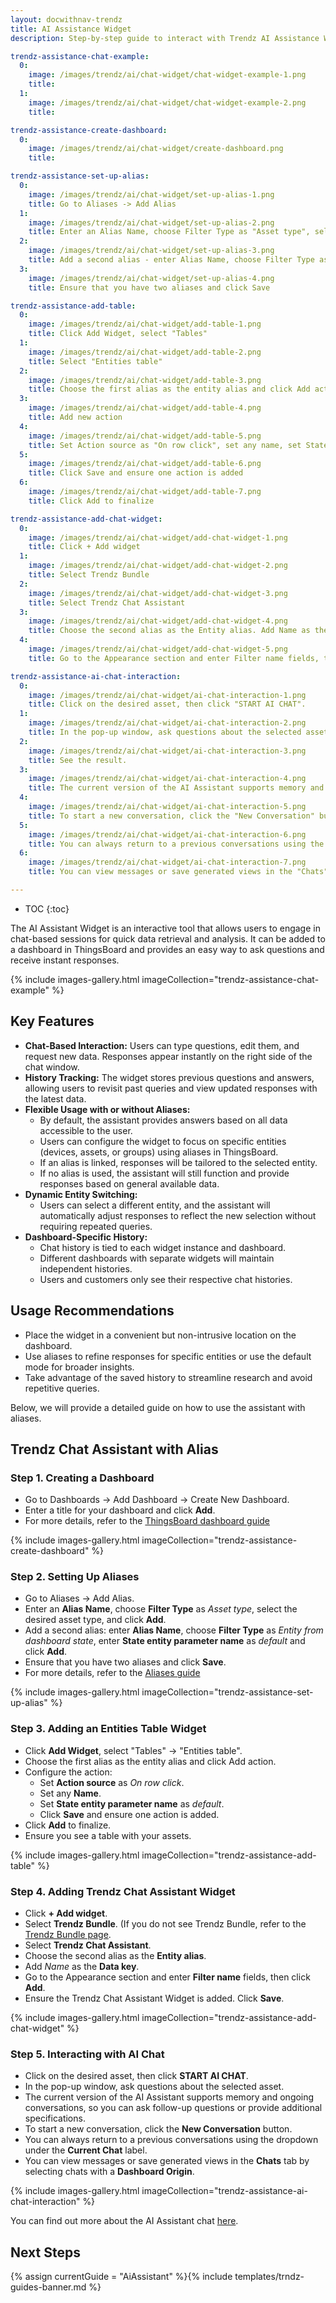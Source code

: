 ```yaml
---
layout: docwithnav-trendz
title: AI Assistance Widget
description: Step-by-step guide to interact with Trendz AI Assistance Widget.

trendz-assistance-chat-example:
  0: 
    image: /images/trendz/ai/chat-widget/chat-widget-example-1.png
    title:
  1: 
    image: /images/trendz/ai/chat-widget/chat-widget-example-2.png
    title:

trendz-assistance-create-dashboard:
  0:
    image: /images/trendz/ai/chat-widget/create-dashboard.png
    title: 

trendz-assistance-set-up-alias:
  0:
    image: /images/trendz/ai/chat-widget/set-up-alias-1.png
    title: Go to Aliases -> Add Alias
  1:
    image: /images/trendz/ai/chat-widget/set-up-alias-2.png
    title: Enter an Alias Name, choose Filter Type as "Asset type", select the desired asset type, and click Add
  2:
    image: /images/trendz/ai/chat-widget/set-up-alias-3.png
    title: Add a second alias - enter Alias Name, choose Filter Type as "Entity from dashboard state", enter State entity parameter name as "default" and click Add
  3:
    image: /images/trendz/ai/chat-widget/set-up-alias-4.png
    title: Ensure that you have two aliases and click Save

trendz-assistance-add-table:
  0:
    image: /images/trendz/ai/chat-widget/add-table-1.png
    title: Click Add Widget, select "Tables"
  1:
    image: /images/trendz/ai/chat-widget/add-table-2.png
    title: Select "Entities table"
  2:
    image: /images/trendz/ai/chat-widget/add-table-3.png
    title: Choose the first alias as the entity alias and click Add action
  3:
    image: /images/trendz/ai/chat-widget/add-table-4.png
    title: Add new action
  4:
    image: /images/trendz/ai/chat-widget/add-table-5.png
    title: Set Action source as "On row click", set any name, set State entity parameter name as "default" and click Save
  5:
    image: /images/trendz/ai/chat-widget/add-table-6.png
    title: Click Save and ensure one action is added
  6:
    image: /images/trendz/ai/chat-widget/add-table-7.png
    title: Click Add to finalize

trendz-assistance-add-chat-widget:
  0:
    image: /images/trendz/ai/chat-widget/add-chat-widget-1.png
    title: Click + Add widget
  1:
    image: /images/trendz/ai/chat-widget/add-chat-widget-2.png
    title: Select Trendz Bundle
  2:
    image: /images/trendz/ai/chat-widget/add-chat-widget-3.png
    title: Select Trendz Chat Assistant
  3:
    image: /images/trendz/ai/chat-widget/add-chat-widget-4.png
    title: Choose the second alias as the Entity alias. Add Name as the Data key.
  4:
    image: /images/trendz/ai/chat-widget/add-chat-widget-5.png
    title: Go to the Appearance section and enter Filter name fields, then click Add.

trendz-assistance-ai-chat-interaction:
  0:
    image: /images/trendz/ai/chat-widget/ai-chat-interaction-1.png
    title: Click on the desired asset, then click "START AI CHAT".
  1:
    image: /images/trendz/ai/chat-widget/ai-chat-interaction-2.png
    title: In the pop-up window, ask questions about the selected asset.
  2:
    image: /images/trendz/ai/chat-widget/ai-chat-interaction-3.png
    title: See the result.
  3:
    image: /images/trendz/ai/chat-widget/ai-chat-interaction-4.png
    title: The current version of the AI Assistant supports memory and ongoing conversations, so you can ask follow-up questions or provide additional specifications.
  4:
    image: /images/trendz/ai/chat-widget/ai-chat-interaction-5.png
    title: To start a new conversation, click the "New Conversation" button.
  5:
    image: /images/trendz/ai/chat-widget/ai-chat-interaction-6.png
    title: You can always return to a previous conversations using the dropdown under the "Current Chat" label.
  6:
    image: /images/trendz/ai/chat-widget/ai-chat-interaction-7.png
    title: You can view messages or save generated views in the "Chats" tab by selecting chats with a "Dashboard Origin".

---
```


* TOC
{:toc}

The AI Assistant Widget is an interactive tool that allows users to engage in chat-based sessions for quick data retrieval and analysis. 
It can be added to a dashboard in ThingsBoard and provides an easy way to ask questions and receive instant responses.

{% include images-gallery.html imageCollection="trendz-assistance-chat-example" %}

## Key Features

* **Chat-Based Interaction:** Users can type questions, edit them, and request new data. Responses appear instantly on the right side of the chat window.
* **History Tracking:** The widget stores previous questions and answers, allowing users to revisit past queries and view updated responses with the latest data.
* **Flexible Usage with or without Aliases:**
  * By default, the assistant provides answers based on all data accessible to the user.
  * Users can configure the widget to focus on specific entities (devices, assets, or groups) using aliases in ThingsBoard.
  * If an alias is linked, responses will be tailored to the selected entity.
  * If no alias is used, the assistant will still function and provide responses based on general available data.
* **Dynamic Entity Switching:**
  * Users can select a different entity, and the assistant will automatically adjust responses to reflect the new selection without requiring repeated queries.
* **Dashboard-Specific History:**
  * Chat history is tied to each widget instance and dashboard.
  * Different dashboards with separate widgets will maintain independent histories.
  * Users and customers only see their respective chat histories.

## Usage Recommendations
  
  * Place the widget in a convenient but non-intrusive location on the dashboard.
  * Use aliases to refine responses for specific entities or use the default mode for broader insights.
  * Take advantage of the saved history to streamline research and avoid repetitive queries.

Below, we will provide a detailed guide on how to use the assistant with aliases.

## Trendz Chat Assistant with Alias

### Step 1. Creating a Dashboard
  * Go to Dashboards -> Add Dashboard -> Create New Dashboard.
  * Enter a title for your dashboard and click **Add**.
  * For more details, refer to the [ThingsBoard dashboard guide](/docs/pe/user-guide/dashboards/)

{% include images-gallery.html imageCollection="trendz-assistance-create-dashboard" %}

### Step 2. Setting Up Aliases
  * Go to Aliases -> Add Alias.
  * Enter an **Alias Name**, choose **Filter Type** as *Asset type*, select the desired asset type, and click **Add**.
  * Add a second alias: enter **Alias Name**, choose **Filter Type** as *Entity from dashboard state*, enter **State entity parameter name** as *default* and click **Add**.
  * Ensure that you have two aliases and click **Save**.
  * For more details, refer to the [Aliases guide](/docs/pe/user-guide/ui/aliases/)

{% include images-gallery.html imageCollection="trendz-assistance-set-up-alias" %}

### Step 3. Adding an Entities Table Widget
  * Click **Add Widget**, select "Tables" → "Entities table".
  * Choose the first alias as the entity alias and click Add action.
  * Configure the action:
    * Set **Action source** as *On row click*.
    * Set any **Name**.
    * Set **State entity parameter name** as *default*.
    * Click **Save** and ensure one action is added.
  * Click **Add** to finalize.
  * Ensure you see a table with your assets.

{% include images-gallery.html imageCollection="trendz-assistance-add-table" %}

### Step 4. Adding Trendz Chat Assistant Widget
  * Click **+ Add widget**.
  * Select **Trendz Bundle**. (If you do not see Trendz Bundle, refer to the [Trendz Bundle page](/docs/trendz/trendz-bundle/).
  * Select **Trendz Chat Assistant**.
  * Choose the second alias as the **Entity alias**.
  * Add *Name* as the **Data key**.
  * Go to the Appearance section and enter **Filter name** fields, then click **Add**.
  * Ensure the Trendz Chat Assistant Widget is added. Click **Save**.

{% include images-gallery.html imageCollection="trendz-assistance-add-chat-widget" %}

### Step 5. Interacting with AI Chat
  * Click on the desired asset, then click **START AI CHAT**.
  * In the pop-up window, ask questions about the selected asset.
  * The current version of the AI Assistant supports memory and ongoing conversations, so you can ask follow-up questions or provide additional specifications.
  * To start a new conversation, click the **New Conversation** button.
  * You can always return to a previous conversations using the dropdown under the **Current Chat** label.
  * You can view messages or save generated views in the **Chats** tab by selecting chats with a **Dashboard Origin**.

{% include images-gallery.html imageCollection="trendz-assistance-ai-chat-interaction" %}

You can find out more about the AI Assistant chat [here](/docs/trendz/ai-assistance-overview/).

## Next Steps

{% assign currentGuide = "AiAssistant" %}{% include templates/trndz-guides-banner.md %}
